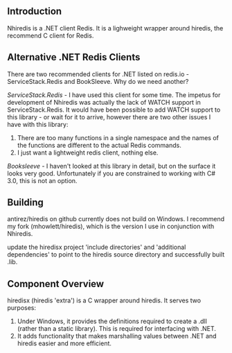 ## Introduction

Nhiredis is a .NET client Redis. It is a lighweight wrapper around hiredis, the recommend C client for Redis. 


## Alternative .NET Redis Clients

There are two recommended clients for .NET listed on redis.io - ServiceStack.Redis and BookSleeve. 
Why do we need another?

_ServiceStack.Redis_ - I have used this client for some time. The impetus for development of
Nhiredis was actually the lack of WATCH support in ServiceStack.Redis. It would have been
possible to add WATCH support to this library - or wait for it to arrive, however there are two
other issues I have with this library: 

1. There are too many functions in a single namespace and the names of the functions are different
   to the actual Redis commands.
2. I just want a lightweight redis client, nothing else. 

_Booksleeve_ - I haven't looked at this library in detail, but on the surface it looks very 
good. Unfortunately if you are constrained to working with C# 3.0, this is not an option.



## Building

antirez/hiredis on github currently does not build on Windows. I recommend my fork (mhowlett/hiredis),
which is the version I use in conjunction with Nhiredis.

update the hiredisx project 'include directories' and 'additional dependencies' to
point to the hiredis source directory and successfully built .lib.


## Component Overview

hiredisx (hiredis 'extra') is a C wrapper around hiredis. It serves two purposes:

1. Under Windows, it provides the definitions required to create a .dll (rather than a static
   library). This is required for interfacing with .NET.
2. It adds functionality that makes marshalling values between .NET and hiredis easier and
   more efficient.

